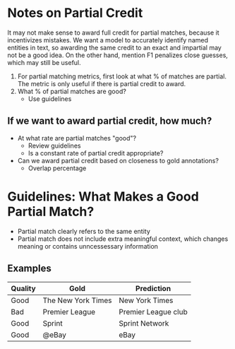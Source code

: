 # Notes on Partial Credit

It may not make sense to award full credit for partial matches, because it incentivizes mistakes. We want a model to accurately identify named entities in text, so awarding the same credit to an exact and impartial may not be a good idea. On the other hand, mention F1 penalizes close guesses, which may still be useful.

1. For partial matching metrics, first look at what % of matches are partial. The metric is only useful if there is partial credit to award.
2. What % of partial matches are good?
    - Use guidelines

## If we want to award partial credit, how much?
- At what rate are partial matches "good"?
    - Review guidelines
    - Is a constant rate of partial credit appropriate?
- Can we award partial credit based on closeness to gold annotations?
    - Overlap percentage

# Guidelines: What Makes a Good Partial Match?
* Partial match clearly refers to the same entity
* Partial match does not include extra meaningful context, which changes meaning or contains unncessessary information

## Examples
| Quality | Gold             | Prediction         |
|---------|------------------|--------------------|
| Good    | The New York Times | New York Times     |
| Bad     | Premier League   | Premier League club |
| Good    | Sprint           | Sprint Network     |
| Good    | @eBay            | eBay               |